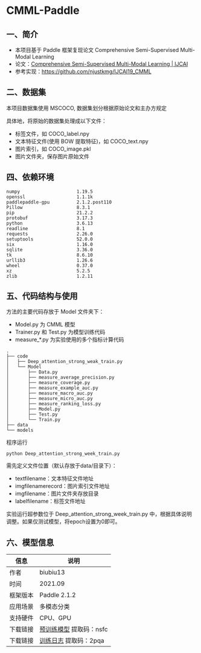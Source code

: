 # CMML-Paddle

## 一、简介

- 本项目基于 Paddle 框架复现论文 Comprehensive Semi-Supervised Multi-Modal Learning
- 论文：[Comprehensive Semi-Supervised Multi-Modal Learning | IJCAI](https://www.ijcai.org/proceedings/2019/568)
- 参考实现：https://github.com/njustkmg/IJCAI19_CMML

## 二、数据集

本项目数据集使用 MSCOCO, 数据集划分根据原始论文和主办方规定

具体地，将原始的数据集处理成以下文件：

- 标签文件，如 COCO_label.npy
- 文本特征文件(使用 BOW 提取特征)，如 COCO_text.npy
- 图片索引，如 COCO_image.pkl
- 图片文件夹，保存图片原始文件


## 四、依赖环境

```
numpy                     1.19.5                   
openssl                   1.1.1k             
paddlepaddle-gpu          2.1.2.post110            
Pillow                    8.3.1                    
pip                       21.2.2          
protobuf                  3.17.3                    
python                    3.6.13              
readline                  8.1               
requests                  2.26.0                   
setuptools                52.0.0           
six                       1.16.0                    
sqlite                    3.36.0               
tk                        8.6.10              
urllib3                   1.26.6                    
wheel                     0.37.0          
xz                        5.2.5              
zlib                      1.2.11
```

## 五、代码结构与使用

方法的主要代码存放于 Model 文件夹下：

- Model.py 为 CMML 模型
- Trainer.py 和 Test.py 为模型训练代码
- measure_*.py 为实验使用的多个指标计算代码

~~~
.
├── code
│   ├── Deep_attention_strong_weak_train.py
│   └── Model
│       ├── Data.py
│       ├── measure_average_precision.py
│       ├── measure_coverage.py
│       ├── measure_example_auc.py
│       ├── measure_macro_auc.py
│       ├── measure_micro_auc.py
│       ├── measure_ranking_loss.py
│       ├── Model.py
│       ├── Test.py
│       └── Train.py
├── data
└── models
~~~

程序运行 

```
python Deep_attention_strong_week_train.py 
```

需先定义文件位置（默认存放于data/目录下）：

- textfilename：文本特征文件地址
- imgfilenamerecord：图片索引文件地址
- imgfilename：图片文件夹存放目录
- labelfilename：标签文件地址

实验运行超参数位于 Deep_attention_strong_week_train.py 中，根据具体说明调整。如果仅测试模型，将epoch设置为0即可。

## 六、模型信息

| 信息     | 说明                                                         |
| -------- | ------------------------------------------------------------ |
| 作者     | biubiu13                                                     |
| 时间     | 2021.09                                                      |
| 框架版本 | Paddle 2.1.2                                                 |
| 应用场景 | 多模态分类                                                   |
| 支持硬件 | CPU、GPU                                                     |
| 下载链接 | [预训练模型](https://pan.baidu.com/s/1c4TTg3VkLacMQiJuxHZfjA) 提取码：nsfc |
| 下载链接 | [训练日志](https://pan.baidu.com/s/1ifagsblHLYfUDlFIs58bCg) 提取码：2pqa |




